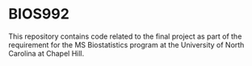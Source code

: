 # BIOS992
This repository contains code related to the final project as part of the requirement for the MS Biostatistics program at the University of North Carolina at Chapel Hill.

